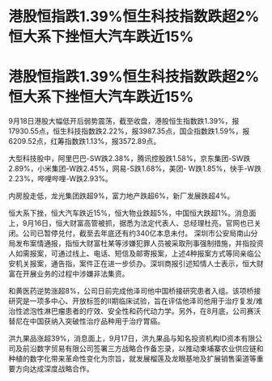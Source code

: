 # 港股恒指跌1.39%恒生科技指数跌超2% 恒大系下挫恒大汽车跌近15%

# 港股恒指跌1.39%恒生科技指数跌超2% 恒大系下挫恒大汽车跌近15%

9月18日港股大幅低开后弱势震荡，截至收盘，港股恒生指数跌1.39%，报17930.55点，恒生科技指数跌2.22%，报3987.35点，国企指数跌1.59%，报6209.52点，红筹指数跌1.13%，报3572.89点。

大型科技股中，阿里巴巴-SW跌2.38%，腾讯控股跌1.58%，京东集团-SW跌2.89%，小米集团-W跌2.45%，网易-S跌1.68%，美团-
W跌1.85%，快手-W跌2.23%，哔哩哔哩-W跌2.93%。

内房股走低，龙光集团跌超9%，富力地产跌超6%，新厂发展跌超4%。

恒大系下挫，恒大汽车跌近15%，恒大物业跌超5%，中国恒大跌超1%。消息面上，9月16日，恒大财富高管被抓，据悉为法定代表人、总经理杜亮，官网也已关闭。公司已暂停兑付，截至去年底还有约340亿本息未付。
深圳市公安局南山分局发布案情通报，指恒大财富杜某等涉嫌犯罪人员被采取刑事强制措施，并指投资人如需报案，可通过线上、电话、短信及邮寄报案，上述4种报案方式等同亲临公安机关报案，通告指，案件正在进一步侦办。深圳商报引述知情人士表示，恒大财富在开展业务的过程中涉嫌非法集资。

和黄医药逆势涨超8%，公司日前完成他泽司他中国桥接研究患者入组。该项桥接研究是一项多中心、开放标签的II期临床试验，旨在评估他泽司他用于治疗复发/难治性滤泡性淋巴瘤患者的疗效、安全性和药代动力学。另外，在8月底，公司赛沃替尼在中国获纳入突破性治疗品种用于治疗胃癌。

洪九果品涨超39%，消息面上，9月17日，洪九果品与知名投资机构ID资本有限公司及前沿数字贸易有限公司签署三方战略合作备忘录，以推动柬埔寨农业供应链和种植的数字化带来革命性变化为宗旨，就发展榴莲及龙眼基地及扩展销售渠道等重要方向达成深度战略合作。

